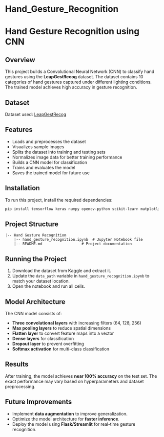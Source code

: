 # Hand_Gesture_Recognition
# Hand Gesture Recognition using CNN

## Overview

This project builds a Convolutional Neural Network (CNN) to classify hand gestures using the **LeapGestRecog** dataset. The dataset contains 10 categories of hand gestures captured under different lighting conditions. The trained model achieves high accuracy in gesture recognition.

## Dataset

Dataset used: [LeapGestRecog](https://www.kaggle.com/datasets/gti-upm/leapgestrecog)

## Features

- Loads and preprocesses the dataset
- Visualizes sample images
- Splits the dataset into training and testing sets
- Normalizes image data for better training performance
- Builds a CNN model for classification
- Trains and evaluates the model
- Saves the trained model for future use

## Installation

To run this project, install the required dependencies:

```sh
pip install tensorflow keras numpy opencv-python scikit-learn matplotlib
```

## Project Structure

```
|-- Hand Gesture Recognition
    |-- hand_gesture_recognition.ipynb  # Jupyter Notebook file
    |-- README.md                  # Project documentation
```

## Running the Project

1. Download the dataset from Kaggle and extract it.
2. Update the `data_path` variable in `hand_gesture_recognition.ipynb` to match your dataset location.
3. Open the notebook and run all cells.

## Model Architecture

The CNN model consists of:

- **Three convolutional layers** with increasing filters (64, 128, 256)
- **Max pooling layers** to reduce spatial dimensions
- **Flatten layer** to convert feature maps into a vector
- **Dense layers** for classification
- **Dropout layer** to prevent overfitting
- **Softmax activation** for multi-class classification

## Results

After training, the model achieves **near 100% accuracy** on the test set. The exact performance may vary based on hyperparameters and dataset preprocessing.

## Future Improvements

- Implement **data augmentation** to improve generalization.
- Optimize the model architecture for **faster inference**.
- Deploy the model using **Flask/Streamlit** for real-time gesture recognition.


